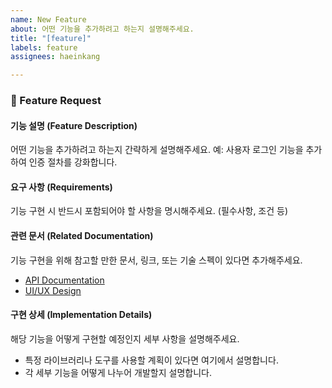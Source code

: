 ```yaml
---
name: New Feature
about: 어떤 기능을 추가하려고 하는지 설명해주세요.
title: "[feature]"
labels: feature
assignees: haeinkang

---
```


### 🚀 Feature Request

#### 기능 설명 (Feature Description)
어떤 기능을 추가하려고 하는지 간략하게 설명해주세요.
예: 사용자 로그인 기능을 추가하여 인증 절차를 강화합니다.

#### 요구 사항 (Requirements)
기능 구현 시 반드시 포함되어야 할 사항을 명시해주세요. (필수사항, 조건 등)

#### 관련 문서 (Related Documentation)
기능 구현을 위해 참고할 만한 문서, 링크, 또는 기술 스펙이 있다면 추가해주세요.
- [API Documentation](링크)
- [UI/UX Design](링크)

#### 구현 상세 (Implementation Details)
해당 기능을 어떻게 구현할 예정인지 세부 사항을 설명해주세요.
- 특정 라이브러리나 도구를 사용할 계획이 있다면 여기에서 설명합니다.
- 각 세부 기능을 어떻게 나누어 개발할지 설명합니다.
